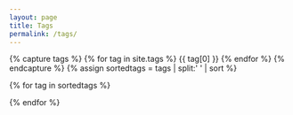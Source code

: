 ```yaml
---
layout: page
title: Tags
permalink: /tags/
---
```


<style>
  .tag-posts {display: none;}
</style>

<!-- h3 class="pageTitle" id="tagTitle">Querying...</h3 -->

{% capture tags %}
    {% for tag in site.tags %}
        {{ tag[0] }}
    {% endfor %}
{% endcapture %}
{% assign sortedtags = tags | split:' ' | sort %}

{% for tag in sortedtags %}
<div id="tag-{{ tag }}" class="tag-posts">
  {% for post in site.posts %}
    {% for otag in post.tags %}
      {% if tag == otag %}
        <h3><a href="{{ site.url }}{{ post.url }}">{{ post.title }}</a></h3>
      {% endif %}
    {% endfor %}
  {% endfor %}
</div>
{% endfor %}

<script type="text/javascript">
    function getParameterByName(name) {
        var regex = new RegExp("[\\?&]" + name + "=([^&#]*)"),
            results = regex.exec(location.search);
        return results == null ? "" : decodeURIComponent(results[1].replace(/\+/g, " "));
    }

    window.onload = function() {
        var tag = getParameterByName('tag');
        if (tag && document.getElementById('tag-' + tag)) {
            document.getElementById('tag-' + tag).style.display = 'block';
            document.getElementById('pageTitle').innerHTML = 'Tag: ' + tag;
        } else {
            document.getElementById('pageTitle').innerHTML = 'Illegal Tag Query';
        }
    };
</script>
